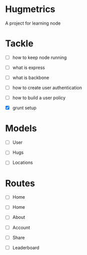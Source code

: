 Hugmetrics
================================
A project for learning node

Tackle
================================
- [ ] how to keep node running
- [ ] what is express
- [ ] what is backbone
- [ ] how to create user authentication
- [ ] how to build a user policy
- [x] grunt setup


Models
================================
- [ ] User
- [ ] Hugs
- [ ] Locations


Routes
================================
- [ ] Home
- [ ] Home
- [ ] About
- [ ] Account
- [ ] Share
- [ ] Leaderboard

